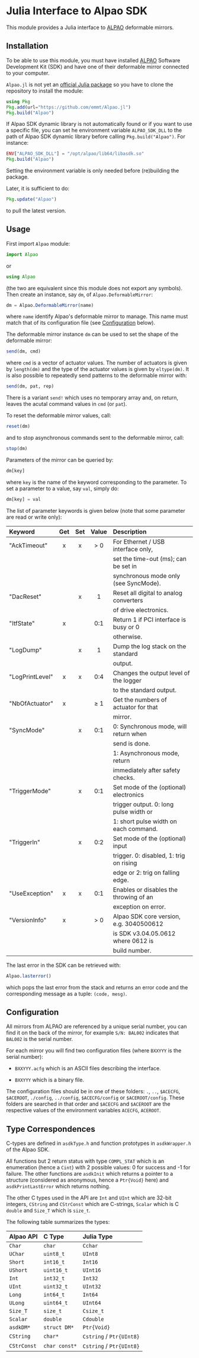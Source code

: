 # Julia Interface to Alpao SDK

This module provides a Julia interface to
[ALPAO](https://www.alpao.com/adaptive-optics/) deformable mirrors.


## Installation

To be able to use this module, you must have installed
[ALPAO](https://www.alpao.com/adaptive-optics/) Software Development Kit (SDK)
and have one of their deformable mirror connected to your computer.

`Alpao.jl` is not yet an [official Julia package](https://pkg.julialang.org/)
so you have to clone the repository to install the module:

```julia
using Pkg
Pkg.add(url="https://github.com/emmt/Alpao.jl")
Pkg.build("Alpao")
```

If Alpao SDK dynamic library is not automatically found or if you want to use a
specific file, you can set he environment variable `ALPAO_SDK_DLL` to the path
of Alpao SDK dynamic library before calling `Pkg.build("Alpao")`.  For instance:

```julia
ENV["ALPAO_SDK_DLL"] = "/opt/alpao/lib64/libasdk.so"
Pkg.build("Alpao")
```

Setting the environment variable is only needed before (re)building the
package.

Later, it is sufficient to do:

```julia
Pkg.update("Alpao")
```

to pull the latest version.


## Usage

First import `Alpao` module:

```julia
import Alpao
```

or

```julia
using Alpao
```

(the two are equivalent since this module does not export any symbols).  Then
create an instance, say `dm`, of `Alpao.DeformableMirror`:

```julia
dm = Alpao.DeformableMirror(name)
```

where `name` identify Alpao's deformable mirror to manage.  This name must
match that of its configuration file (see [Configuration](#configuration)
below).

The deformable mirror instance `dm` can be used to set the shape of the
deformable mirror:

```julia
send(dm, cmd)
```

where `cmd` is a vector of actuator values.  The number of actuators is given
by `length(dm)` and the type of the actuator values is given by `eltype(dm)`.
It is also possible to repeatedly send patterns to the deformable mirror with:

```julia
send(dm, pat, rep)
```

There is a variant `send!` which uses no temporary array and, on return, leaves
the acutal command values in `cmd` (or `pat`).

To reset the deformable mirror values, call:

```julia
reset(dm)
```

and to stop asynchronous commands sent to the deformable mirror, call:

```julia
stop(dm)
```

Parameters of the mirror can be queried by:

```julia
dm[key]
```

where `key` is the name of the keyword corresponding to the parameter.  To set
a parameter to a value, say `val`, simply do:

```julia
dm[key] = val
```

The list of parameter keywords is given below (note that some parameter are
read or write only):

| Keyword         | Get | Set | Value | Description                             |
|:----------------|:---:|:---:|:-----:|:----------------------------------------|
| "AckTimeout"    |  x  |  x  |  > 0  | For Ethernet / USB interface only,      |
|                 |     |     |       | set the time-out (ms); can be set in    |
|                 |     |     |       | synchronous mode only (see SyncMode).   |
| "DacReset"      |     |  x  |  1    | Reset all digital to analog converters  |
|                 |     |     |       | of drive electronics.                   |
| "ItfState"      |  x  |     |  0:1  | Return 1 if PCI interface is busy or 0  |
|                 |     |     |       | otherwise.                              |
| "LogDump"       |     |  x  |  1    | Dump the log stack on the standard      |
|                 |     |     |       | output.                                 |
| "LogPrintLevel" |  x  |  x  |  0:4  | Changes the output level of the logger  |
|                 |     |     |       | to the standard output.                 |
| "NbOfActuator"  |  x  |     |  ≥ 1  | Get the numbers of actuator for that    |
|                 |     |     |       | mirror.                                 |
| "SyncMode"      |     |  x  |  0:1  | 0: Synchronous mode, will return when   |
|                 |     |     |       |    send is done.                        |
|                 |     |     |       | 1: Asynchronous mode, return            |
|                 |     |     |       |    immediately after safety checks.     |
| "TriggerMode"   |     |  x  |  0:1  | Set mode of the (optional) electronics  |
|                 |     |     |       | trigger output. 0: long pulse width or  |
|                 |     |     |       | 1: short pulse width on each command.   |
| "TriggerIn"     |     |  x  |  0:2  | Set mode of the (optional) input        |
|                 |     |     |       | trigger. 0: disabled, 1: trig on rising |
|                 |     |     |       | edge or 2: trig on falling edge.        |
| "UseException"  |  x  |  x  |  0:1  | Enables or disables the throwing of an  |
|                 |     |     |       | exception on error.                     |
| "VersionInfo"   |  x  |     |  > 0  | Alpao SDK core version, e.g. 3040500612 |
|                 |     |     |       | is SDK v3.04.05.0612 where 0612 is      |
|                 |     |     |       | build number.                           |

The last error in the SDK can be retrieved with:

```julia
Alpao.lasterror()
```

which pops the last error from the stack and returns an error code and the
corresponding message as a tuple: `(code, mesg)`.


## Configuration

All mirrors from ALPAO are referenced by a unique serial number, you can find
it on the back of the mirror, for example `S/N: BAL002` indicates that `BAL002`
is the serial number.

For each mirror you will find two configuration files (where `BXXYYY` is the
serial number):

* `BXXYYY.acfg` which is an ASCII files describing the interface.

* `BXXYYY` which is a binary file.

The configuration files should be in one of these folders: `.`, `..`,
`$ACECFG`, `$ACEROOT`, `./config`, `../config`, `$ACECFG/config` or
`$ACEROOT/config`.  These folders are searched in that order and `$ACECFG` and
`$ACEROOT` are the respective values of the environment variables `ACECFG`,
`ACEROOT`.


## Type Correspondences

C-types are defined in `asdkType.h` and function prototypes in `asdkWrapper.h`
of the Alpao SDK.

All functions but 2 return status with type `COMPL_STAT` which is an
enumeration (hence a `Cint`) with 2 possible values: 0 for success and -1 for
failure.  The other functions are `asdkInit` which returns a pointer to a
structure (considered as anonymous, hence a `Ptr{Void}` here) and
`asdkPrintLastError` which returns nothing.

The other C types used in the API are `Int` and `UInt` which are 32-bit
integers, `CString` and `CStrConst` which are C-strings, `Scalar` which is C
`double` and `Size_T` which is `size_t`.

The following table summarizes the types:

| Alpao API   | C Type        | Julia Type               |
|:------------|:--------------|:-------------------------|
| `Char`      | `char`        | `Cchar`                  |
| `UChar`     | `uint8_t`     | `UInt8`                  |
| `Short`     | `int16_t`     | `Int16`                  |
| `UShort`    | `uint16_t`    | `UInt16`                 |
| `Int`       | `int32_t`     | `Int32`                  |
| `UInt`      | `uint32_t`    | `UInt32`                 |
| `Long`      | `int64_t`     | `Int64`                  |
| `ULong`     | `uint64_t`    | `UInt64`                 |
| `Size_T`    | `size_t`      | `Csize_t`                |
| `Scalar`    | `double`      | `Cdouble`                |
| `asdkDM*`   | `struct DM*`  | `Ptr{Void}`              |
| `CString`   | `char*`       | `Cstring` / `Ptr{UInt8}` |
| `CStrConst` | `char const*` | `Cstring` / `Ptr{UInt8}` |
